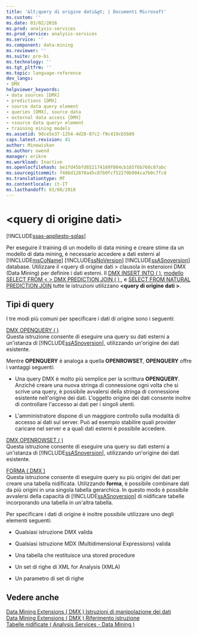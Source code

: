 ```yaml
---
title: '&lt;query di origine dati&gt; | Documenti Microsoft'
ms.custom: ''
ms.date: 03/02/2016
ms.prod: analysis-services
ms.prod_service: analysis-services
ms.service: ''
ms.component: data-mining
ms.reviewer: ''
ms.suite: pro-bi
ms.technology: ''
ms.tgt_pltfrm: ''
ms.topic: language-reference
dev_langs:
- DMX
helpviewer_keywords:
- data sources [DMX]
- predictions [DMX]
- source data query element
- queries [DMX], source data
- external data access [DMX]
- <source data query> element
- training mining models
ms.assetid: 9dce5e37-1354-4d28-87c2-f9c419cb5b09
caps.latest.revision: 41
author: Minewiskan
ms.author: owend
manager: erikre
ms.workload: Inactive
ms.openlocfilehash: be1fd45bfd852174169f004cb165f6b760c07abc
ms.sourcegitcommit: f486d12078a45c87b0fcf52270b904ca7b0c7fc8
ms.translationtype: MT
ms.contentlocale: it-IT
ms.lasthandoff: 01/08/2018
---
```

# <a name="ltsource-data-querygt"></a>&lt;query di origine dati&gt;
[!INCLUDE[ssas-appliesto-sqlas](../includes/ssas-appliesto-sqlas.md)]

  Per eseguire il training di un modello di data mining e creare stime da un modello di data mining, è necessario accedere a dati esterni al [!INCLUDE[msCoName](../includes/msconame-md.md)] [!INCLUDE[ssNoVersion](../includes/ssnoversion-md.md)] [!INCLUDE[ssASnoversion](../includes/ssasnoversion-md.md)] database. Utilizzare il \<query di origine dati > clausola in estensioni DMX (Data Mining) per definire i dati esterni. Il [DMX INSERT INTO &#40; &#41;](../dmx/insert-into-dmx.md), [modello SELECT FROM &#60; &#62; DMX PREDICTION JOIN &#40; &#41; ](../dmx/select-from-model-prediction-join-dmx.md), e [SELECT FROM NATURAL PREDICTION JOIN](../dmx/select-from-model-prediction-join-dmx.md) tutte le istruzioni utilizzano  **\<query di origine dati >**.  
  
## <a name="query-types"></a>Tipi di query  
 I tre modi più comuni per specificare i dati di origine sono i seguenti:  
  
 [DMX OPENQUERY &#40; &#41;](../dmx/source-data-query-openquery.md)  
 Questa istruzione consente di eseguire una query su dati esterni a un'istanza di [!INCLUDE[ssASnoversion](../includes/ssasnoversion-md.md)], utilizzando un'origine dei dati esistente.  
  
 Mentre **OPENQUERY** è analoga a quella **OPENROWSET**, **OPENQUERY** offre i vantaggi seguenti:  
  
-   Una query DMX è molto più semplice per la scrittura **OPENQUERY**. Anziché creare una nuova stringa di connessione ogni volta che si scrive una query, è possibile avvalersi della stringa di connessione esistente nell'origine dei dati. L'oggetto origine dei dati consente inoltre di controllare l'accesso ai dati per i singoli utenti.  
  
-   L'amministratore dispone di un maggiore controllo sulla modalità di accesso ai dati sul server. Può ad esempio stabilire quali provider caricare nel server e a quali dati esterni è possibile accedere.  
  
 [DMX OPENROWSET &#40; &#41;](../dmx/source-data-query-openrowset.md)  
 Questa istruzione consente di eseguire una query su dati esterni a un'istanza di [!INCLUDE[ssASnoversion](../includes/ssasnoversion-md.md)], utilizzando un'origine dei dati esistente.  
  
 [FORMA &#40; DMX &#41;](../dmx/source-data-query-shape.md)  
 Questa istruzione consente di eseguire query su più origini dei dati per creare una tabella nidificata. Utilizzando **forma**, è possibile combinare dati da più origini in una singola tabella gerarchica. In questo modo è possibile avvalersi della capacità di [!INCLUDE[ssASnoversion](../includes/ssasnoversion-md.md)] di nidificare tabelle incorporando una tabella in un'altra tabella.  
  
 Per specificare i dati di origine è inoltre possibile utilizzare uno degli elementi seguenti:  
  
-   Qualsiasi istruzione DMX valida  
  
-   Qualsiasi istruzione MDX (Multidimensional Expressions) valida  
  
-   Una tabella che restituisce una stored procedure  
  
-   Un set di righe di XML for Analysis (XMLA)  
  
-   Un parametro di set di righe  
  
## <a name="see-also"></a>Vedere anche  
 [Data Mining Extensions &#40; DMX &#41; Istruzioni di manipolazione dei dati](../dmx/dmx-statements-data-manipulation.md)   
 [Data Mining Extensions &#40; DMX &#41; Riferimento istruzione](../dmx/data-mining-extensions-dmx-statements.md)   
 [Tabelle nidificate &#40; Analysis Services - Data Mining &#41;](../analysis-services/data-mining/nested-tables-analysis-services-data-mining.md)  
  
  
